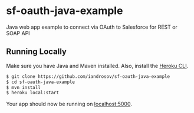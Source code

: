 # sf-oauth-java-example
Java web app example to connect via OAuth to Salesforce for REST or SOAP API

## Running Locally

Make sure you have Java and Maven installed.  Also, install the [Heroku CLI](https://cli.heroku.com/).

```sh
$ git clone https://github.com/iandrosov/sf-oauth-java-example
$ cd sf-oauth-java-example
$ mvn install
$ heroku local:start
```

Your app should now be running on [localhost:5000](http://localhost:5000/).

